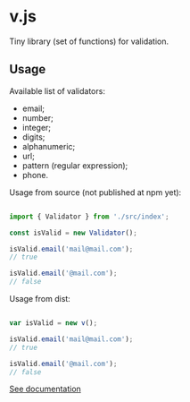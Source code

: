 # v.js

Tiny library (set of functions) for validation.

## Usage

Available list of validators:
- email;
- number;
- integer;
- digits;
- alphanumeric;
- url;
- pattern (regular expression);
- phone.

Usage from source (not published at npm yet):

```js

import { Validator } from './src/index';

const isValid = new Validator();

isValid.email('mail@mail.com');
// true

isValid.email('@mail.com');
// false

```

Usage from dist:

```js

var isValid = new v();

isValid.email('mail@mail.com');
// true

isValid.email('@mail.com');
// false

```

[See documentation](https://bautrukevich.github.io/v.js/0.5.0)
